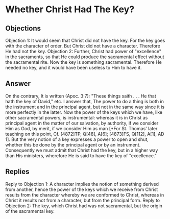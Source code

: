 # Whether Christ Had The Key?
## Objections
Objection 1: It would seem that Christ did not have the key. For the key goes with the character of order. But Christ did not have a character. Therefore He had not the key.
Objection 2: Further, Christ had power of "excellence" in the sacraments, so that He could produce the sacramental effect without the sacramental rite. Now the key is something sacramental. Therefore He needed no key, and it would have been useless to Him to have it.
## Answer
On the contrary, It is written (Apoc. 3:7): "These things saith . . . He that hath the key of David," etc.
I answer that, The power to do a thing is both in the instrument and in the principal agent, but not in the same way since it is more perfectly in the latter. Now the power of the keys which we have, like other sacramental powers, is instrumental: whereas it is in Christ as principal agent in the matter of our salvation, by authority, if we consider Him as God, by merit, if we consider Him as man [*For St. Thomas' later teaching on this point, Cf. [4872]TP, Q[48], A[6]; [4873]FS, Q[112], A[1], AD 1]. But the very notion of a key expresses a power to open and shut, whether this be done by the principal agent or by an instrument. Consequently we must admit that Christ had the key, but in a higher way than His ministers, wherefore He is said to have the key of "excellence."
## Replies
Reply to Objection 1: A character implies the notion of something derived from another, hence the power of the keys which we receive from Christ results from the character whereby we are conformed to Christ, whereas in Christ it results not from a character, but from the principal form.
Reply to Objection 2: The key, which Christ had was not sacramental, but the origin of the sacramental key.